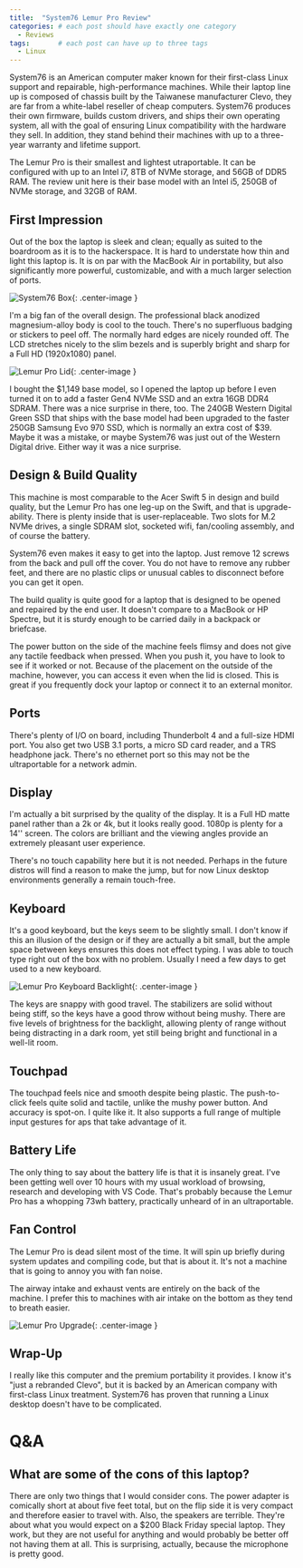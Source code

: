 ```yaml
---
title:  "System76 Lemur Pro Review"
categories: # each post should have exactly one category
  - Reviews
tags:       # each post can have up to three tags
  - Linux
---
```


System76 is an American computer maker known for their first-class Linux support and repairable, high-performance machines. While their laptop line up is composed of chassis built by the Taiwanese manufacturer Clevo, they are far from a white-label reseller of cheap computers. System76 produces their own firmware, builds custom drivers, and ships their own operating system, all with the goal of ensuring Linux compatibility with the hardware they sell. In addition, they stand behind their machines with up to a three-year warranty and lifetime support.

The Lemur Pro is their smallest and lightest utraportable. It can be configured with up to an Intel i7, 8TB of NVMe storage, and 56GB of DDR5 RAM. The review unit here is their base model with an Intel i5, 250GB of NVMe storage, and 32GB of RAM.

## First Impression

Out of the box the laptop is sleek and clean; equally as suited to the boardroom as it is to the hackerspace. It is hard to understate how thin and light this laptop is. It is on par with the MacBook Air in portability, but also significantly more powerful, customizable, and with a much larger selection of ports.

![System76 Box](/assets/images/lemp10-images/lemp10_box.jpeg){: .center-image }

I'm a big fan of the overall design. The professional black anodized magnesium-alloy body is cool to the touch. There's no superfluous badging or stickers to peel off. The normally hard edges are nicely rounded off. The LCD stretches nicely to the slim bezels and is superbly bright and sharp for a Full HD (1920x1080) panel.

![Lemur Pro Lid](/assets/images/lemp10-images/lemp10_lid.jpeg){: .center-image }

I bought the $1,149 base model, so I opened the laptop up before I even turned it on to add a faster Gen4 NVMe SSD and an extra 16GB DDR4 SDRAM. There was a nice surprise in there, too. The 240GB Western Digital Green SSD that ships with the base model had been upgraded to the faster 250GB Samsung Evo 970 SSD, which is normally an extra cost of $39. Maybe it was a mistake, or maybe System76 was just out of the Western Digital drive. Either way it was a nice surprise.

## Design & Build Quality

This machine is most comparable to the Acer Swift 5 in design and build quality, but the Lemur Pro has one leg-up on the Swift, and that is upgrade-ability. There is plenty inside that is user-replaceable. Two slots for M.2 NVMe drives, a single SDRAM slot, socketed wifi, fan/cooling assembly, and of course the battery.

System76 even makes it easy to get into the laptop. Just remove 12 screws from the back and pull off the cover. You do not have to remove any rubber feet, and there are no plastic clips or unusual cables to disconnect before you can get it open.

The build quality is quite good for a laptop that is designed to be opened and repaired by the end user. It doesn't compare to a MacBook or HP Spectre, but it is sturdy enough to be carried daily in a backpack or briefcase.

The power button on the side of the machine feels flimsy and does not give any tactile feedback when pressed. When you push it, you have to look to see if it worked or not. Because of the placement on the outside of the machine, however, you can access it even when the lid is closed. This is great if you frequently dock your laptop or connect it to an external monitor.

## Ports

There's plenty of I/O on board, including Thunderbolt 4 and a full-size HDMI port. You also get two USB 3.1 ports, a micro SD card reader, and a TRS headphone jack. There's no ethernet port so this may not be the ultraportable for a network admin.

## Display

I'm actually a bit surprised by the quality of the display. It is a Full HD matte panel rather than a 2k or 4k, but it looks really good. 1080p is plenty for a 14'' screen. The colors are brilliant and the viewing angles provide an extremely pleasant user experience.

There's no touch capability here but it is not needed. Perhaps in the future distros will find a reason to make the jump, but for now Linux desktop environments generally a remain touch-free.

## Keyboard

It's a good keyboard, but the keys seem to be slightly small. I don't know if this an illusion of the design or if they are actually a bit small, but the ample space between keys ensures this does not effect typing. I was able to touch type right out of the box with no problem. Usually I need a few days to get used to a new keyboard.

![Lemur Pro Keyboard Backlight](/assets/images/lemp10-images/lemp10_backlight.jpeg){: .center-image }

The keys are snappy with good travel. The stabilizers are solid without being stiff, so the keys have a good throw without being mushy. There are five levels of brightness for the backlight, allowing plenty of range without being distracting in a dark room, yet still being bright and functional in a well-lit room.

## Touchpad

The touchpad feels nice and smooth despite being plastic. The push-to-click feels quite solid and tactile, unlike the mushy power button. And accuracy is spot-on. I quite like it. It also supports a full range of multiple input gestures for aps that take advantage of it.

## Battery Life

The only thing to say about the battery life is that it is insanely great. I've been getting well over 10 hours with my usual workload of browsing, research and developing with VS Code. That's probably because the Lemur Pro has a whopping 73wh battery, practically unheard of in an ultraportable.

## Fan Control

The Lemur Pro is dead silent most of the time. It will spin up briefly during system updates and compiling code, but that is about it. It's not a machine that is going to annoy you with fan noise.

The airway intake and exhaust vents are entirely on the back of the machine. I prefer this to machines with air intake on the bottom as they tend to breath easier.

![Lemur Pro Upgrade](/assets/images/lemp10-images/lemp10_open.jpeg){: .center-image }

## Wrap-Up

I really like this computer and the premium portability it provides. I know it's "just a rebranded Clevo", but it is backed by an American company with first-class Linux treatment. System76 has proven that running a Linux desktop doesn't have to be complicated.

# Q&A

## What are some of the cons of this laptop?

There are only two things that I would consider cons. The power adapter is comically short at about five feet total, but on the flip side it is very compact and therefore easier to travel with. Also, the speakers are terrible. They're about what you would expect on a $200 Black Friday special laptop. They work, but they are not useful for anything and would probably be better off not having them at all. This is surprising, actually, because the microphone is pretty good.
